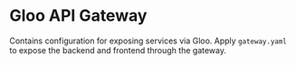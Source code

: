 # Gloo API Gateway

Contains configuration for exposing services via Gloo. Apply `gateway.yaml` to expose the backend and frontend through the gateway.

